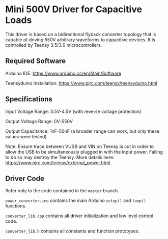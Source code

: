 # Mini 500V Driver for Capacitive Loads

This driver is based on a bidirectional flyback converter topology that is capable of driving 550V arbitrary waveforms to capacitive devices. It is controlled by Teensy 3.5/3.6 microcontrollers.


## Required Software
Arduino IDE: https://www.arduino.cc/en/Main/Software

Teensyduino Installation: https://www.pjrc.com/teensy/teensyduino.html


## Specifications
Input Voltage Range: 3.5V-4.5V (with reverse voltage protection)

Output Voltage Range: 0V-550V

Output Capacitance: 1nF-50nF (a broader range can work, but only these values were tested)

Note: Ensure trace between VUSB and VIN on Teensy is cut in order to allow the USB to be simultaneously plugged in with the input power. Failing to do so may destroy the Teensy. More details here: https://www.pjrc.com/teensy/external_power.html.


## Driver Code
Refer only to the code contained in the `master` branch.

`power_converter.ino` contains the main Arduino `setup()` and `loop()` functions.

`converter_lib.cpp` contains all driver initialization and low level control code.

`converter_lib.h` contains all constants and function prototypes.

